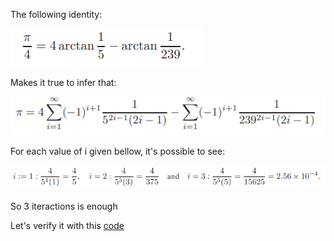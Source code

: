 The following identity:

![image1](image1.png)

Makes it true to infer that:

![image2](image2.png)

For each value of i given bellow, it's possible to see:

![image3](image3.png)

So 3 iteractions is enough

Let's verify it with this [code](arctanAproximation.c)
